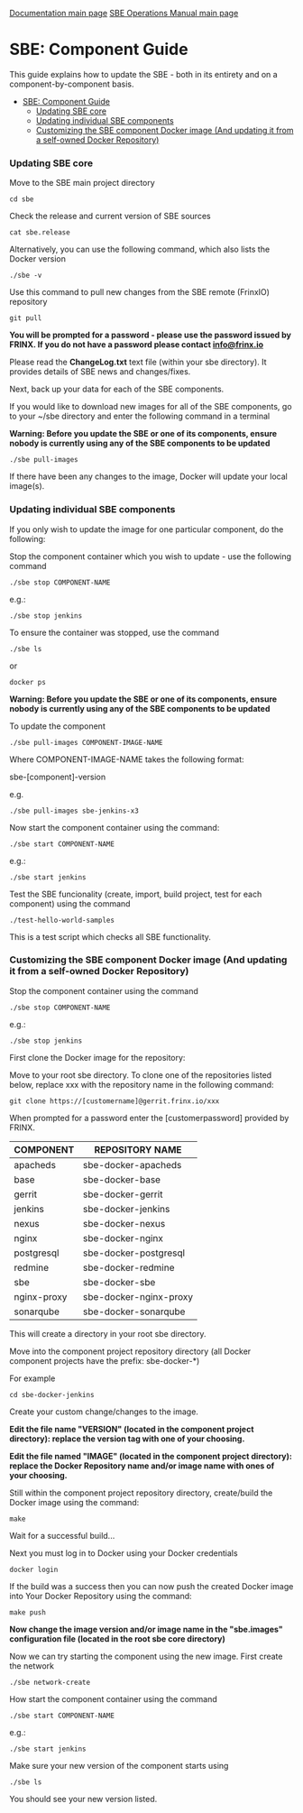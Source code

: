 [Documentation main page](https://frinxio.github.io/Frinx-docs/)
[SBE Operations Manual main page](https://frinxio.github.io/Frinx-docs/FRINX_Smart_Build_Engine/operations_manual.html)
# SBE: Component Guide

This guide explains how to update the SBE - both in its entirety and on a component-by-component basis.

<!-- TOC START min:1 max:3 link:true update:true -->
- [SBE: Component Guide](#sbe-component-guide)
    - [Updating SBE core](#updating-sbe-core)
    - [Updating individual SBE components](#updating-individual-sbe-components)
    - [Customizing the SBE component Docker image (And updating it from a self-owned Docker Repository)](#customizing-the-sbe-component-docker-image-and-updating-it-from-a-self-owned-docker-repository)

<!-- TOC END -->

### Updating SBE core

Move to the SBE main project directory

    cd sbe


Check the release and current version of SBE sources

    cat sbe.release


Alternatively, you can use the following command, which also lists the Docker version

    ./sbe -v


Use this command to pull new changes from the SBE remote (FrinxIO) repository

    git pull


**You will be prompted for a password - please use the password issued by FRINX. If you do not have a password please contact info@frinx.io**

Please read the **ChangeLog.txt** text file (within your sbe directory). It provides details of SBE news and changes/fixes.

Next, back up your data for each of the SBE components.

If you would like to download new images for all of the SBE components, go to your ~/sbe directory and enter the following command in a terminal

**Warning: Before you update the SBE or one of its components, ensure nobody is currently using any of the SBE components to be updated**

    ./sbe pull-images   


If there have been any changes to the image, Docker will update your local image(s).

### Updating individual SBE components

If you only wish to update the image for one particular component, do the following:

Stop the component container which you wish to update - use the following command

    ./sbe stop COMPONENT-NAME


e.g.:

    ./sbe stop jenkins    


To ensure the container was stopped, use the command

    ./sbe ls  


or

    docker ps


**Warning: Before you update the SBE or one of its components, ensure nobody is currently using any of the SBE components to be updated**

To update the component

    ./sbe pull-images COMPONENT-IMAGE-NAME


Where COMPONENT-IMAGE-NAME takes the following format:

sbe-[component]-version

e.g.

    ./sbe pull-images sbe-jenkins-x3


Now start the component container using the command:

    ./sbe start COMPONENT-NAME


e.g.:

    ./sbe start jenkins


Test the SBE funcionality (create, import, build project, test for each component) using the command

    ./test-hello-world-samples


This is a test script which checks all SBE functionality.

### Customizing the SBE component Docker image (And updating it from a self-owned Docker Repository)

Stop the component container using the command

    ./sbe stop COMPONENT-NAME  


e.g.:

    ./sbe stop jenkins


First clone the Docker image for the repository:

Move to your root sbe directory. To clone one of the repositories listed below, replace xxx with the repository name in the following command:

    git clone https://[customername]@gerrit.frinx.io/xxx


When prompted for a password enter the [customerpassword] provided by FRINX.

| COMPONENT   | REPOSITORY NAME        |
| ----------- | ---------------------- |
| apacheds    | sbe-docker-apacheds    |
| base        | sbe-docker-base        |
| gerrit      | sbe-docker-gerrit      |
| jenkins     | sbe-docker-jenkins     |
| nexus       | sbe-docker-nexus       |
| nginx       | sbe-docker-nginx       |
| postgresql  | sbe-docker-postgresql  |
| redmine     | sbe-docker-redmine     |
| sbe         | sbe-docker-sbe         |
| nginx-proxy | sbe-docker-nginx-proxy |
| sonarqube   | sbe-docker-sonarqube   |

This will create a directory in your root sbe directory.

Move into the component project repository directory (all Docker component projects have the prefix: sbe-docker-*)

For example

    cd sbe-docker-jenkins


Create your custom change/changes to the image.

**Edit the file name "VERSION" (located in the component project directory): replace the version tag with one of your choosing.**

**Edit the file named "IMAGE" (located in the component project directory): replace the Docker Repository name and/or image name with ones of your choosing.**

Still within the component project repository directory, create/build the Docker image using the command:

    make


Wait for a successful build...

Next you must log in to Docker using your Docker credentials

    docker login  


If the build was a success then you can now push the created Docker image into Your Docker Repository using the command:

    make push


**Now change the image version and/or image name in the "sbe.images" configuration file (located in the root sbe core directory)**

Now we can try starting the component using the new image. First create the network

    ./sbe network-create


How start the component container using the command

    ./sbe start COMPONENT-NAME


e.g.:

    ./sbe start jenkins    


Make sure your new version of the component starts using

    ./sbe ls


You should see your new version listed.
